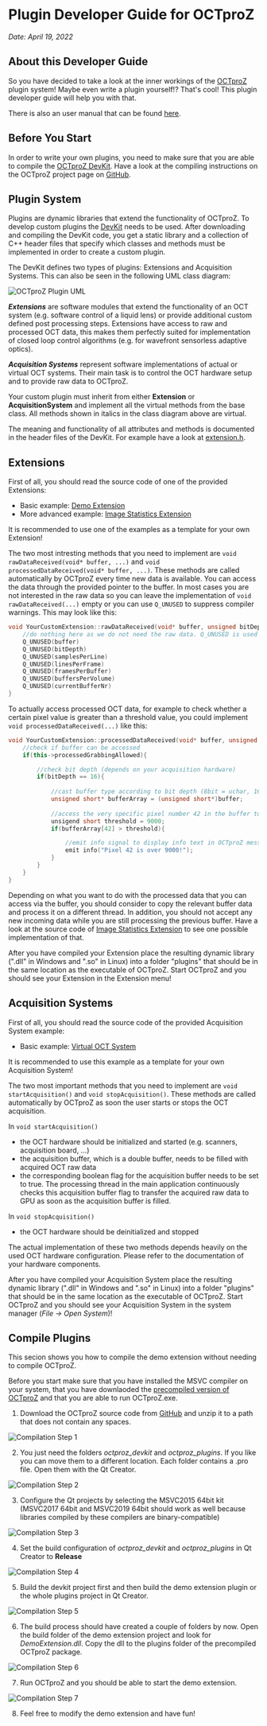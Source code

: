# Plugin Developer Guide for OCTproZ

*Date: April 19, 2022*

## About this Developer Guide

So you have decided to take a look at the inner workings of the [OCTproZ](https://github.com/spectralcode/OCTproZ) plugin system! Maybe even write a plugin yourself!? That's cool! This plugin developer guide will help you with that.

There is also an user manual that can be found [here](../index.md).

## Before You Start

In order to write your own plugins, you need to make sure that you are able to compile the [OCTproZ DevKit](https://github.com/spectralcode/OCTproZ/tree/master/octproz_project/octproz_devkit). Have a look at the compiling instructions on the OCTproZ project page on [GitHub](https://github.com/spectralcode/OCTproZ).

## Plugin System

Plugins are dynamic libraries that extend the functionality of OCTproZ. To develop custom plugins the [DevKit](https://github.com/spectralcode/OCTproZ/tree/master/octproz_project/octproz_devkit) needs to be used. After downloading and compiling the DevKit code, you get a static library and a collection of C++ header files that specify which classes and methods must be implemented in order to create a custom plugin.

The DevKit defines two types of plugins: Extensions and Acquisition Systems. This can also be seen in the following UML class diagram:

![OCTproZ Plugin UML](../images/octproz_plugin_uml.png)

***Extensions*** are software modules that extend the functionality of an OCT system (e.g. software control of a liquid lens) or provide additional custom defined post processing steps. Extensions have access to raw and processed OCT data, this makes them perfectly suited for implementation of closed loop control algorithms (e.g. for wavefront sensorless adaptive optics).

***Acquisition Systems*** represent software implementations of actual or virtual OCT systems. Their main task is to control the OCT hardware setup and to provide raw data to OCTproZ.

Your custom plugin must inherit from either **Extension** or **AcquisitionSystem** and implement all the virtual methods from the base class. All methods shown in italics in the class diagram above are virtual.

The meaning and functionality of all attributes and methods is documented in the header files of the DevKit. For example have a look at [extension.h](https://github.com/spectralcode/OCTproZ/blob/master/octproz_project/octproz_devkit/src/extension.h).

## Extensions

First of all, you should read the source code of one of the provided Extensions:

- Basic example: [Demo Extension](https://github.com/spectralcode/OCTproZ/tree/master/octproz_project/octproz_plugins/octproz_demo_extension)
- More advanced example: [Image Statistics Extension](https://github.com/spectralcode/ImageStatisticsExtension)

It is recommended to use one of the examples as a template for your own Extension!

The two most intresting methods that you need to implement are `void rawDataReceived(void* buffer, ...)` and `void processedDataReceived(void* buffer, ...)`. These methods are called automatically by OCTproZ every time new data is available. You can access the data through the provided pointer to the buffer. In most cases you are not interested in the raw data so you can leave the implementation of `void rawDataReceived(...)` empty or you can use `Q_UNUSED` to suppress compiler warnings. This may look like this:

```cpp linenums="1"
void YourCustomExtension::rawDataReceived(void* buffer, unsigned bitDepth, unsigned int samplesPerLine, unsigned int linesPerFrame, unsigned int framesPerBuffer, unsigned int buffersPerVolume, unsigned int currentBufferNr) {
	//do nothing here as we do not need the raw data. Q_UNUSED is used to suppress compiler warnings
	Q_UNUSED(buffer)
	Q_UNUSED(bitDepth)
	Q_UNUSED(samplesPerLine)
	Q_UNUSED(linesPerFrame)
	Q_UNUSED(framesPerBuffer)
	Q_UNUSED(buffersPerVolume)
	Q_UNUSED(currentBufferNr)
}
```

To actually access processed OCT data, for example to check whether a certain pixel value is greater than a threshold value, you could implement `void processedDataReceived(...)` like this:

```cpp linenums="1"
void YourCustomExtension::processedDataReceived(void* buffer, unsigned bitDepth, unsigned int samplesPerLine, unsigned int linesPerFrame, unsigned int framesPerBuffer, unsigned int buffersPerVolume, unsigned int currentBufferNr) {
	//check if buffer can be accessed
	if(this->processedGrabbingAllowed){

		//check bit depth (depends on your acquisition hardware)
		if(bitDepth == 16){
	
			//cast buffer type according to bit depth (8bit = uchar, 16bit = ushort, 32bit = uint)
			unsigned short* bufferArray = (unsigned short*)buffer;
	
			//access the very specific pixel number 42 in the buffer to check if its value has exceeded a threshold value
			unsigend short threshold = 9000; 
			if(bufferArray[42] > threshold){

				//emit info signal to display info text in OCTproZ message console
				emit info("Pixel 42 is over 9000!");
			}
		}
	}
}
```

Depending on what you want to do with the processed data that you can access via the buffer, you should consider to copy the relevant buffer data and process it on a different thread. In addition, you should not accept any new incoming data while you are still processing the previous buffer. Have a look at the source code of [Image Statistics Extension](https://github.com/spectralcode/ImageStatisticsExtension) to see one possible implementation of that.

After you have compiled your Extension place the resulting dynamic library (".dll" in Windows and ".so" in Linux) into a folder "plugins" that should be in the same location as the executable of OCTproZ. Start OCTproZ and you should see your Extension in the Extension menu!

## Acquisition Systems

First of all, you should read the source code of the provided Acquisition System example:

- Basic example: [Virtual OCT System](https://github.com/spectralcode/OCTproZ/tree/master/octproz_project/octproz_plugins/octproz_virtual_oct_system)

It is recommended to use this example as a template for your own Acquisition System!

The two most important methods that you need to implement are `void startAcquisition()` and `void stopAcquisition()`. These methods are called automatically by OCTproZ as soon the user starts or stops the OCT acquisition.

In `void startAcquisition()`

- the OCT hardware should be initialized and started (e.g. scanners, acquisition board, ...)
- the acquisition buffer, which is a double buffer, needs to be filled with acquired OCT raw data
- the corresponding boolean flag for the acquisition buffer needs to be set to true. The processing thread in the main application continuously checks this acquisition buffer flag to transfer the acquired raw data to GPU as soon as the acquisition buffer is filled.

In `void stopAcquisition()`

- the OCT hardware should be deinitialized and stopped

The actual implementation of these two methods depends heavily on the used OCT hardware configuration. Please refer to the documentation of your hardware components.

After you have compiled your Acquisition System place the resulting dynamic library (".dll" in Windows and ".so" in Linux) into a folder "plugins" that should be in the same location as the executable of OCTproZ. Start OCTproZ and you should see your Acquisition System in the system manager (*File → Open System*)!

## Compile Plugins

This secion shows you how to compile the demo extension without needing to compile OCTproZ.

Before you start make sure that you have installed the MSVC compiler on your system, that you have downlaoded the [precompiled version of OCTproZ](https://github.com/spectralcode/OCTproZ/releases) and that you are able to run OCTproZ.exe.

1. Download the OCTproZ source code from [GitHub](https://github.com/spectralcode/OCTproZ) and unzip it to a path that does not contain any spaces.

![Compilation Step 1](../images/compileplugin1.png)

2. You just need the folders *octproz_devkit* and *octproz_plugins*. If you like you can move them to a different location. Each folder contains a .pro file. Open them with the Qt Creator.

![Compilation Step 2](../images/compileplugin2.png)

3. Configure the Qt projects by selecting the MSVC2015 64bit kit (MSVC2017 64bit and MSVC2019 64bit should work as well because libraries compiled by these compilers are binary-compatible)

![Compilation Step 3](../images/compileplugin3.png)

4. Set the build configuration of *octproz_devkit* and *octproz_plugins* in Qt Creator to **Release**

![Compilation Step 4](../images/compileplugin5.png)

5. Build the devkit project first and then build the demo extension plugin or the whole plugins project in Qt Creator.

![Compilation Step 5](../images/compileplugin6.png)

6. The build process should have created a couple of folders by now. Open the build folder of the demo extension project and look for *DemoExtension.dll*. Copy the dll to the plugins folder of the precompiled OCTproZ package.

![Compilation Step 6](../images/compileplugin7.png)

7. Run OCTproZ and you should be able to start the demo extension.

![Compilation Step 7](../images/compileplugin8.png)

8. Feel free to modify the demo extension and have fun!
